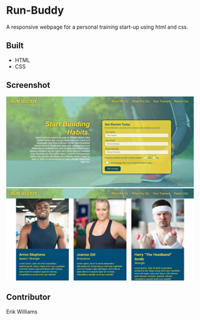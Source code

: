 # Run-Buddy

A responsive webpage for a personal training start-up using html and css. 

## Built

- HTML 
- CSS

## Screenshot

![](./assets/images/run.png)
![](./assets/images/run2.png)

## Contributor

Erik Williams
